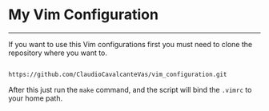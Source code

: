 # My Vim Configuration
---

If you want to use this Vim configurations first you must need to clone the repository where you want to.

```sh

https://github.com/ClaudioCavalcanteVas/vim_configuration.git
```
After this just run the `make` command, and the script will bind the `.vimrc` to your home path.

